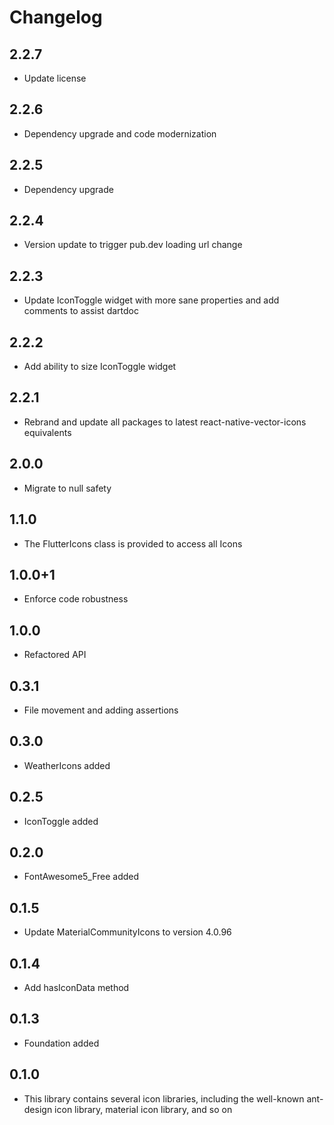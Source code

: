 # Changelog

## 2.2.7

* Update license

## 2.2.6

* Dependency upgrade and code modernization

## 2.2.5

* Dependency upgrade

## 2.2.4

* Version update to trigger pub.dev loading url change

## 2.2.3

* Update IconToggle widget with more sane properties and add comments to assist dartdoc

## 2.2.2

* Add ability to size IconToggle widget

## 2.2.1

* Rebrand and update all packages to latest react-native-vector-icons equivalents

## 2.0.0

* Migrate to null safety

## 1.1.0

* The FlutterIcons class is provided to access all Icons

## 1.0.0+1

* Enforce code robustness

## 1.0.0

* Refactored API

## 0.3.1

* File movement and adding assertions

## 0.3.0

* WeatherIcons added

## 0.2.5

* IconToggle added

## 0.2.0

* FontAwesome5_Free added

## 0.1.5

* Update MaterialCommunityIcons to version 4.0.96

## 0.1.4

* Add hasIconData method

## 0.1.3

* Foundation added

## 0.1.0

* This library contains several icon libraries, including the well-known ant-design icon library, material icon library, and so on
